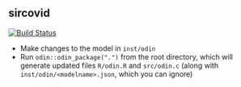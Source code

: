## sircovid

<!-- badges: start -->
[![Build Status](https://travis-ci.org/ncov-ic/sircovid.svg?branch=master)](https://travis-ci.org/ncov-ic/sircovid)
<!-- badges: end -->


* Make changes to the model in `inst/odin`
* Run `odin::odin_package(".")` from the root directory, which will generate updated files `R/odin.R` and `src/odin.c` (along with `inst/odin/<modelname>.json`, which you can ignore)

